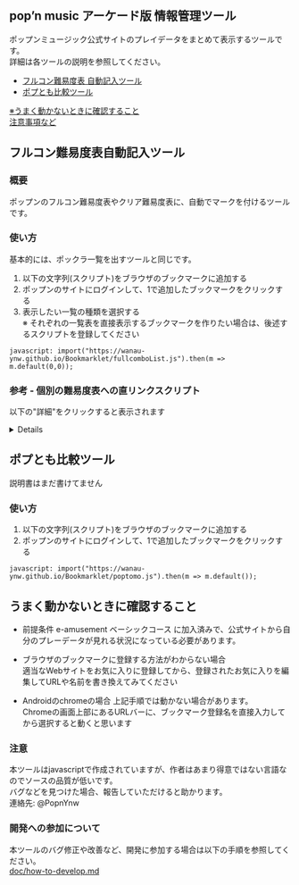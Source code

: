 ﻿## pop’n music アーケード版 情報管理ツール
ポップンミュージック公式サイトのプレイデータをまとめて表示するツールです。  
詳細は各ツールの説明を参照してください。

- [フルコン難易度表 自動記入ツール](#フルコン難易度表自動記入ツール)
- [ポプとも比較ツール](#ポプとも比較ツール)

[※うまく動かないときに確認すること](#うまく動かないときに確認すること)  
[注意事項など](#注意)  

## フルコン難易度表自動記入ツール

### 概要
ポップンのフルコン難易度表やクリア難易度表に、自動でマークを付けるツールです。  

### 使い方
基本的には、ポックラ一覧を出すツールと同じです。

1. 以下の文字列(スクリプト)をブラウザのブックマークに追加する
2. ポップンのサイトにログインして、1で追加したブックマークをクリックする
3. 表示したい一覧の種類を選択する  
※ それぞれの一覧表を直接表示するブックマークを作りたい場合は、後述するスクリプトを登録してください

```
javascript: import("https://wanau-ynw.github.io/Bookmarklet/fullcomboList.js").then(m => m.default(0,0));
```

### 参考 - 個別の難易度表への直リンクスクリプト

以下の"詳細"をクリックすると表示されます
<details>
* Lv47 クリア難易度表

```
javascript: import("https://wanau-ynw.github.io/Bookmarklet/fullcomboList.js").then(m => m.default(47,2));
```

* Lv48 クリア難易度表

```
javascript: import("https://wanau-ynw.github.io/Bookmarklet/fullcomboList.js").then(m => m.default(48,2));
```

* Lv49 クリア難易度表

```
javascript: import("https://wanau-ynw.github.io/Bookmarklet/fullcomboList.js").then(m => m.default(49,2));
```

* Lv50 クリア難易度表

```
javascript: import("https://wanau-ynw.github.io/Bookmarklet/fullcomboList.js").then(m => m.default(50,2));
```

* Lv46 フルコン難易度表

```
javascript: import("https://wanau-ynw.github.io/Bookmarklet/fullcomboList.js").then(m => m.default(46));
```

* Lv47 フルコン難易度表

```
javascript: import("https://wanau-ynw.github.io/Bookmarklet/fullcomboList.js").then(m => m.default(47));
```
</details>

## ポプとも比較ツール
説明書はまだ書けてません

### 使い方

1. 以下の文字列(スクリプト)をブラウザのブックマークに追加する
2. ポップンのサイトにログインして、1で追加したブックマークをクリックする

```
javascript: import("https://wanau-ynw.github.io/Bookmarklet/poptomo.js").then(m => m.default());
```

## うまく動かないときに確認すること

* 前提条件
e-amusement ベーシックコース に加入済みで、公式サイトから自分のプレーデータが見れる状況になっている必要があります。

* ブラウザのブックマークに登録する方法がわからない場合  
適当なWebサイトをお気に入りに登録してから、登録されたお気に入りを編集してURLや名前を書き換えてみてください

* Androidのchromeの場合
上記手順では動かない場合があります。  
Chromeの画面上部にあるURLバーに、ブックマーク登録名を直接入力してから選択すると動くと思います

### 注意
本ツールはjavascriptで作成されていますが、作者はあまり得意ではない言語なのでソースの品質が低いです。  
バグなどを見つけた場合、報告していただけると助かります。  
連絡先: @PopnYnw

### 開発への参加について
本ツールのバグ修正や改善など、開発に参加する場合は以下の手順を参照してください。  
[doc/how-to-develop.md](doc/how-to-develop.md)